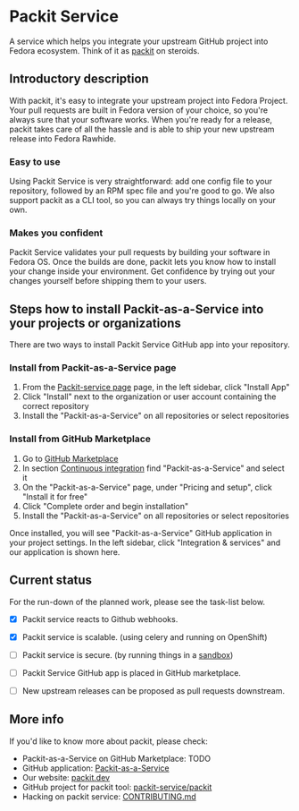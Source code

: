 # Packit Service

A service which helps you integrate your upstream GitHub project into Fedora
ecosystem. Think of it as [packit](https://github.com/packit-service/packit) on
steroids.

## Introductory description
With packit, it's easy to integrate your upstream project into Fedora Project.
Your pull requests are built in Fedora version of your choice,
so you're always sure that your software works. When you're ready for a release,
packit takes care of all the hassle and is able to ship your new upstream release
into Fedora Rawhide.

### Easy to use

Using Packit Service is very straightforward: add one config file to your repository,
followed by an RPM spec file and you're good to go. We also support packit as a CLI tool,
so you can always try things locally on your own.

### Makes you confident

Packit Service validates your pull requests by building your software in Fedora OS.
Once the builds are done, packit lets you know how to install your change
inside your environment. Get confidence by trying out your changes yourself
before shipping them to your users.

## Steps how to install Packit-as-a-Service into your projects or organizations

There are two ways to install Packit Service GitHub app into your repository.

### Install from Packit-as-a-Service page
1. From the [Packit-service page](https://github.com/organizations/packit-service/settings/apps/packit-as-a-service) page,
in the left sidebar, click "Install App"
2. Click "Install" next to the organization or user account containing the correct repository
3. Install the "Packit-as-a-Service" on all repositories or select repositories

### Install from GitHub Marketplace
1. Go to [GitHub Marketplace](https://github.com/marketplace)
2. In section [Continuous integration](https://github.com/marketplace?category=continuous-integration)
find "Packit-as-a-Service" and select it
3. On the "Packit-as-a-Service" page, under "Pricing and setup", click "Install it for free"
4. Click "Complete order and begin installation"
5. Install the "Packit-as-a-Service" on all repositories or select repositories

Once installed, you will see "Packit-as-a-Service" GitHub application in your project settings.
In the left sidebar, click "Integration & services" and our application is shown here.

## Current status

For the run-down of the planned work, please see the task-list below.

* [x] Packit service reacts to Github webhooks.
* [x] Packit service is scalable. (using celery and running on OpenShift)
* [ ] Packit service is secure. (by running things in a [sandbox](https://github.com/packit-service/sandcastle))
* [ ] Packit Service GitHub app is placed in GitHub marketplace.
* [ ] New upstream releases can be proposed as pull requests downstream.



## More info

If you'd like to know more about packit, please check:

* Packit-as-a-Service on GitHub Marketplace: TODO
* GitHub application: [Packit-as-a-Service](https://github.com/organizations/packit-service/settings/apps/packit-as-a-service)
* Our website: [packit.dev](https://packit.dev/)
* GitHub project for packit tool: [packit-service/packit](https://github.com/packit-service/packit)
* Hacking on packit service: [CONTRIBUTING.md](/CONTRIBUTING.md)
